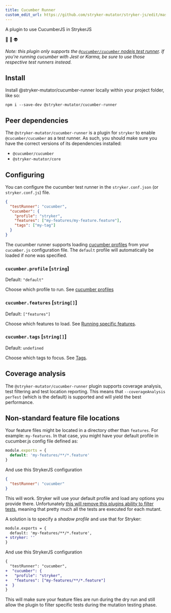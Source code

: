 ```yaml
---
title: Cucumber Runner
custom_edit_url: https://github.com/stryker-mutator/stryker-js/edit/master/docs/cucumber-runner.md
---
```


A plugin to use CucumberJS in StrykerJS

🥒 💖 👽

_Note: this plugin only supports the [`@cucumber/cucumber` nodejs test runner](https://github.com/cucumber/cucumber-js/blob/main/docs/cli.md#cli). If you're running cucumber with Jest or Karma, be sure to use those respective test runners instead._

## Install

Install @stryker-mutator/cucumber-runner locally within your project folder, like so:

```shell
npm i --save-dev @stryker-mutator/cucumber-runner
```

## Peer dependencies

The `@stryker-mutator/cucumber-runner` is a plugin for `stryker` to enable `@cucumber/cucumber` as a test runner.
As such, you should make sure you have the correct versions of its dependencies installed:

* `@cucumber/cucumber`
* `@stryker-mutator/core`

## Configuring

You can configure the cucumber test runner in the `stryker.conf.json` (or `stryker.conf.js`) file.

```json
{
  "testRunner": "cucumber",
  "cucumber": {
    "profile": "stryker",
    "features": ["my-features/my-feature.feature"],
    "tags": ["my-tag"]
  }
}
```

The cucumber runner supports loading [cucumber profiles](https://github.com/cucumber/cucumber-js/blob/main/docs/profiles.md#profiles) from your `cucumber.js` configuration file. The `default` profile will automatically be loaded if none was specified.

### `cucumber.profile` [`string`]

Default: `"default"`

Choose which profile to run. See [cucumber profiles](https://github.com/cucumber/cucumber-js/blob/main/docs/profiles.md#profiles)

### `cucumber.features` [`string[]`]

Default: `["features"]`

Choose which features to load. See [Running specific features](https://github.com/cucumber/cucumber-js/blob/main/docs/cli.md#running-specific-features).

### `cucumber.tags` [`string[]`]

Default: `undefined`

Choose which tags to focus. See [Tags](https://github.com/cucumber/cucumber-js/blob/main/docs/cli.md#tags).


## Coverage analysis

The `@stryker-mutator/cucumber-runner` plugin supports coverage analysis, test filtering and test location reporting. This means that `--coverageAnalysis perTest` (which is the default) is supported and will yield the best performance.

## Non-standard feature file locations

Your feature files might be located in a directory other than `features`. For example: `my-features`. In that case, you might have your default profile in cucumber.js config file defined as:

```js
module.exports = {
  default: 'my-features/**/*.feature'
}
```

And use this StrykerJS configuration

```json
{
  "testRunner": "cucumber"
}
```

This will work. Stryker will use your default profile and load any options you provide there. Unfortunately [this will remove this plugins ability to filter tests](https://github.com/cucumber/cucumber-js/issues/1712), meaning that pretty much all the tests are executed for each mutant.

A solution is to specify a _shadow profile_ and use that for Stryker:

```diff
module.exports = {
  default: 'my-features/**/*.feature',
+ stryker: ''
}
```

And use this StrykerJS configuration

```diff
{
  "testRunner": "cucumber",
+  "cucumber": {
+   "profile": "stryker",
+   "features": ["my-features/**/*.feature"]
+  }
}
```

This will make sure your feature files are run during the dry run and still allow the plugin to filter specific tests during the mutation testing phase.
